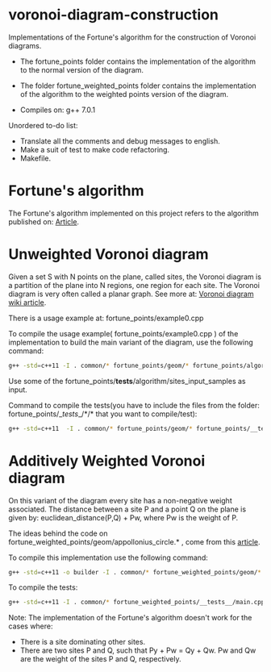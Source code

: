 # voronoi-diagram-construction
Implementations of the Fortune's algorithm for the construction of Voronoi diagrams.

- The fortune_points folder contains the implementation of the algorithm to the
  normal version of the diagram.

- The folder fortune_weighted_points folder contains the implementation of the
  algorithm to the weighted points version of the diagram.

- Compiles on: g++ 7.0.1

Unordered to-do list:
* Translate all the comments and debug messages to english.
* Make a suit of test to make code refactoring.
* Makefile.

# Fortune's algorithm
The Fortune's algorithm implemented on this project refers to the algorithm published on:
[Article](https://link.springer.com/article/10.1007/BF01840357).

# Unweighted Voronoi diagram
Given a set S with N points on the plane, called sites, the Voronoi diagram is a partition
of the plane into N regions, one region for each site. The Voronoi diagram is very often
called a planar graph. See more at: [Voronoi diagram wiki article](https://en.wikipedia.org/wiki/Voronoi_diagram).

There is a usage example at: fortune_points/example0.cpp

To compile the usage example( fortune_points/example0.cpp ) of the implementation to build the main variant of the diagram, use the following command:
```bash
g++ -std=c++11 -I . common/* fortune_points/geom/* fortune_points/algorithm/* fortune_points/diagram/* -o builder
```
Use some of the fortune_points/__tests__/algorithm/sites_input_samples as input.

Command to compile the tests(you have to include the files from the folder: fortune_points/\__tests__/\*/\* that you want to compile/test):

```bash
g++ -std=c++11  -I . common/* fortune_points/geom/* fortune_points/__tests__/main.cpp gtest/libgtest.a -pthread -o fortune-points-tests
```

# Additively Weighted Voronoi diagram
On this variant of the diagram every site has a non-negative weight associated.
The distance between a site P and a point Q on the plane is given by:
euclidean_distance(P,Q) + Pw, where Pw is the weight of P.

The ideas behind the code on fortune_weighted_points/geom/appollonius_circle.* ,
come from this [article](http://www.sciencedirect.com/science/article/pii/S0010448505001016).

To compile this implementation use the following command:
```bash
g++ -std=c++11 -o builder -I . common/* fortune_weighted_points/geom/* fortune_weighted_points/algorithm/* fortune_weighted_points/diagram/* fortune_weighted_points/*.cpp
```

To compile the tests:
```bash
g++ -std=c++11 -I . common/* fortune_weighted_points/__tests__/main.cpp fortune_weighted_points/__tests__/algorithm/fortune_unittest.cpp fortune_weighted_points/__tests__/algorithm/test_helper/samples_reader.* fortune_weighted_points/algorithm/* fortune_weighted_points/diagram/* fortune_weighted_points/geom/* gtest/libgtest.a -pthread -o fortune-weighted-test
```

Note: The implementation of the Fortune's algorithm doesn't work for the cases
where:
- There is a site dominating other sites.
- There are two sites P and Q, such that Py + Pw = Qy + Qw. Pw and Qw are the weight
  of the sites P and Q, respectively.
